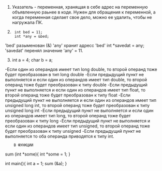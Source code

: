 1) Указатель - переменная, хранящая в себе адрес на переменную объявленную раьнее в коде.
   Нужен для обращения к переменной, а когда переменная сделает свое дело, можно ее удалить, чтобы не нагружала ПК.
2)      
        int bed = 11;
        int *any = &bed;
  'bed' разыменован (&)
  'any' хранит адресс 'bed'
        int *savedat = any;
   'savedat' перенял значение 'any' = 11.
   
 3) int a = 4;
    char b = a;
    
-Если один из операндов имеет тип long double, то второй операнд тоже будет преобразован в тип long double
-Если предыдущий пункт не выполняется и если один из операндов имеет тип double, то второй операнд тоже будет преобразован к типу double
-Если предыдущий пункт не выполняется и если один из операндов имеет тип float, то второй операнд тоже будет преобразован к типу float
-Если предыдущий пункт не выполняется и если один из операндов имеет тип unsigned long int, то второй операнд тоже будет преобразован к типу unsigned long int
-Если предыдущий пункт не выполняется и если один из операндов имеет тип long, то второй операнд тоже будет преобразован к типу long
-Если предыдущий пункт не выполняется и если один из операндов имеет тип unsigned, то второй операнд тоже будет преобразован к типу unsigned
-Если предыдущий пункт не выполняется то оба операнда приводятся к типу int.
        
        В ФУНКЦИИ
        
   sum (int *some){
        int *some = 1;
        }
        
   int main(){
    int a = 1;
    sum (&a);
    }
    
